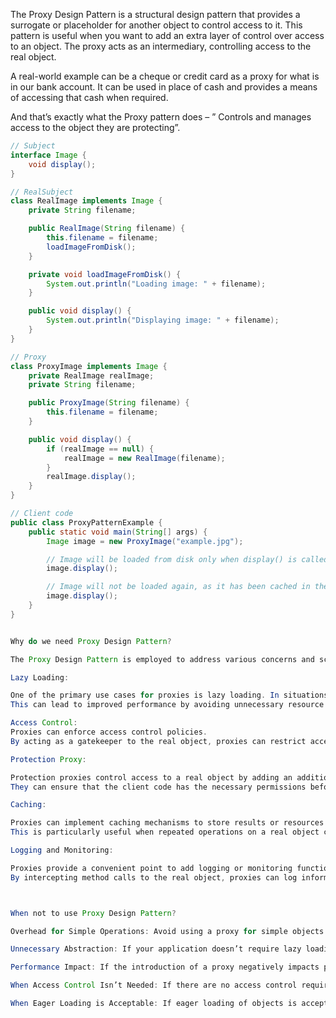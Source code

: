 The Proxy Design Pattern is a structural design pattern that provides a surrogate or placeholder for another object to control access to it. This pattern is useful when you want to add an extra layer of control over access to an object. The proxy acts as an intermediary, controlling access to the real object.

A real-world example can be a cheque or credit card as a proxy for what is in our bank account. It can be used in place of cash and provides a means of accessing that cash when required.

And that’s exactly what the Proxy pattern does – ” Controls and manages access to the object they are protecting”.

```java 
// Subject
interface Image {
	void display();
}

// RealSubject
class RealImage implements Image {
	private String filename;

	public RealImage(String filename) {
		this.filename = filename;
		loadImageFromDisk();
	}

	private void loadImageFromDisk() {
		System.out.println("Loading image: " + filename);
	}

	public void display() {
		System.out.println("Displaying image: " + filename);
	}
}

// Proxy
class ProxyImage implements Image {
	private RealImage realImage;
	private String filename;

	public ProxyImage(String filename) {
		this.filename = filename;
	}

	public void display() {
		if (realImage == null) {
			realImage = new RealImage(filename);
		}
		realImage.display();
	}
}

// Client code
public class ProxyPatternExample {
	public static void main(String[] args) {
		Image image = new ProxyImage("example.jpg");

		// Image will be loaded from disk only when display() is called
		image.display();

		// Image will not be loaded again, as it has been cached in the Proxy
		image.display();
	}
}


Why do we need Proxy Design Pattern?

The Proxy Design Pattern is employed to address various concerns and scenarios in software development, providing a way to control access to objects, add functionality, or optimize performance.

Lazy Loading:

One of the primary use cases for proxies is lazy loading. In situations where creating or initializing an object is resource-intensive, the proxy delays the creation of the real object until it is actually needed.
This can lead to improved performance by avoiding unnecessary resource allocation.

Access Control:
Proxies can enforce access control policies.
By acting as a gatekeeper to the real object, proxies can restrict access based on certain conditions, providing security or permission checks.

Protection Proxy:

Protection proxies control access to a real object by adding an additional layer of security checks.
They can ensure that the client code has the necessary permissions before allowing access to the real object.

Caching:

Proxies can implement caching mechanisms to store results or resources.
This is particularly useful when repeated operations on a real object can be optimized by caching previous results, avoiding redundant computations or data fetching.

Logging and Monitoring:

Proxies provide a convenient point to add logging or monitoring functionalities.
By intercepting method calls to the real object, proxies can log information, track usage, or measure performance without modifying the real object.



When not to use Proxy Design Pattern?

Overhead for Simple Operations: Avoid using a proxy for simple objects or operations that don’t involve resource-intensive tasks. Introducing a proxy might add unnecessary complexity in such cases.

Unnecessary Abstraction: If your application doesn’t require lazy loading, access control, or additional functionalities provided by proxies, introducing proxies may lead to unnecessary abstraction and code complexity.

Performance Impact: If the introduction of a proxy negatively impacts performance rather than improving it, especially in cases where objects are lightweight and creation is not a significant overhead.

When Access Control Isn’t Needed: If there are no access control requirements and the client code can directly interact with the real object without any restrictions.

When Eager Loading is Acceptable: If eager loading of objects is acceptable and doesn’t affect the performance of the system, introducing a proxy for lazy loading might be unnecessary.